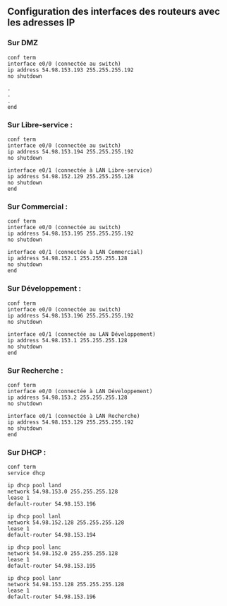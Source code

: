 ## Configuration des interfaces des routeurs avec les adresses IP

### Sur DMZ
```
conf term
interface e0/0 (connectée au switch)
ip address 54.98.153.193 255.255.255.192
no shutdown

.
.
.
end
```

### Sur Libre-service :
```
conf term
interface e0/0 (connectée au switch)
ip address 54.98.153.194 255.255.255.192
no shutdown

interface e0/1 (connectée à LAN Libre-service)
ip address 54.98.152.129 255.255.255.128
no shutdown
end
```

### Sur Commercial :
```
conf term
interface e0/0 (connectée au switch)
ip address 54.98.153.195 255.255.255.192
no shutdown

interface e0/1 (connectée à LAN Commercial)
ip address 54.98.152.1 255.255.255.128
no shutdown
end
```

### Sur Développement :
```
conf term
interface e0/0 (connectée au switch)
ip address 54.98.153.196 255.255.255.192
no shutdown

interface e0/1 (connectée au LAN Développement)
ip address 54.98.153.1 255.255.255.128
no shutdown
end
```

### Sur Recherche :
```
conf term
interface e0/0 (connectée à LAN Développement)
ip address 54.98.153.2 255.255.255.128
no shutdown

interface e0/1 (connectée à LAN Recherche)
ip address 54.98.153.129 255.255.255.192
no shutdown
end
```

### Sur DHCP :
```
conf term
service dhcp

ip dhcp pool land
network 54.98.153.0 255.255.255.128
lease 1
default-router 54.98.153.196

ip dhcp pool lanl
network 54.98.152.128 255.255.255.128
lease 1
default-router 54.98.153.194

ip dhcp pool lanc
network 54.98.152.0 255.255.255.128
lease 1
default-router 54.98.153.195

ip dhcp pool lanr
network 54.98.153.128 255.255.255.128
lease 1
default-router 54.98.153.196
```
